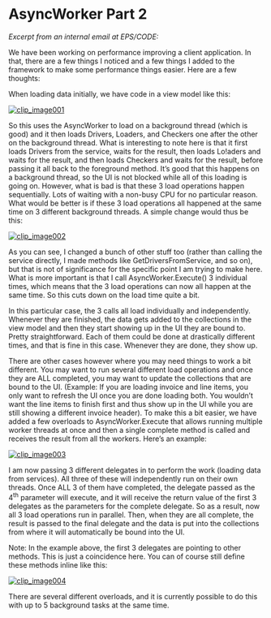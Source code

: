 ﻿# AsyncWorker Part 2

_Excerpt from an internal email at EPS/CODE:_

We have been working on performance improving a client application. In that, there are a few things I noticed and a few things I added to the framework to make some performance things easier. Here are a few thoughts:

When loading data initially, we have code in a view model like this:

[![clip_image001](http://download-codeplex.sec.s-msft.com/Download?ProjectName=codeframework&DownloadId=743757 "clip_image001")](http://download-codeplex.sec.s-msft.com/Download?ProjectName=codeframework&DownloadId=743756)

So this uses the AsyncWorker to load on a background thread (which is good) and it then loads Drivers, Loaders, and Checkers one after the other on the background thread. What is interesting to note here is that it first loads Drivers from the service, waits for the result, then loads Lo!aders and waits for the result, and then loads Checkers and waits for the result, before passing it all back to the foreground method. It’s good that this happens on a background thread, so the UI is not blocked while all of this loading is going on. However, what is bad is that these 3 load operations happen sequentially. Lots of waiting with a non-busy CPU for no particular reason. What would be better is if these 3 load operations all happened at the same time on 3 different background threads. A simple change would thus be this:

[![clip_image002](http://download-codeplex.sec.s-msft.com/Download?ProjectName=codeframework&DownloadId=743759 "clip_image002")](http://download-codeplex.sec.s-msft.com/Download?ProjectName=codeframework&DownloadId=743758)

As you can see, I changed a bunch of other stuff too (rather than calling the service directly, I made methods like GetDriversFromService, and so on), but that is not of significance for the specific point I am trying to make here. What is more important is that I call AsyncWorker.Execute() 3 individual times, which means that the 3 load operations can now all happen at the same time. So this cuts down on the load time quite a bit.

In this particular case, the 3 calls all load individually and independently. Whenever they are finished, the data gets added to the collections in the view model and then they start showing up in the UI they are bound to. Pretty straightforward. Each of them could be done at drastically different times, and that is fine in this case. Whenever they are done, they show up.

There are other cases however where you may need things to work a bit different. You may want to run several different load operations and once they are ALL completed, you may want to update the collections that are bound to the UI. (Example: If you are loading invoice and line items, you only want to refresh the UI once you are done loading both. You wouldn’t want the line items to finish first and thus show up in the UI while you are still showing a different invoice header). To make this a bit easier, we have added a few overloads to AsyncWorker.Execute that allows running multiple worker threads at once and then a single complete method is called and receives the result from all the workers. Here’s an example:

[![clip_image003](http://download-codeplex.sec.s-msft.com/Download?ProjectName=codeframework&DownloadId=743761 "clip_image003")](http://download-codeplex.sec.s-msft.com/Download?ProjectName=codeframework&DownloadId=743760)

I am now passing 3 different delegates in to perform the work (loading data from services). All three of these will independently run on their own threads. Once ALL 3 of them have completed, the delegate passed as the 4<sup>th</sup> parameter will execute, and it will receive the return value of the first 3 delegates as the parameters for the complete delegate. So as a result, now all 3 load operations run in parallel. Then, when they are all complete, the result is passed to the final delegate and the data is put into the collections from where it will automatically be bound into the UI.

Note: In the example above, the first 3 delegates are pointing to other methods. This is just a coincidence here. You can of course still define these methods inline like this:

[![clip_image004](http://download-codeplex.sec.s-msft.com/Download?ProjectName=codeframework&DownloadId=743763 "clip_image004")](http://download-codeplex.sec.s-msft.com/Download?ProjectName=codeframework&DownloadId=743762)

There are several different overloads, and it is currently possible to do this with up to 5 background tasks at the same time.
